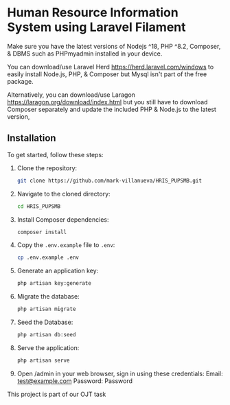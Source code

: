 
# Human Resource Information System using Laravel Filament

Make sure you have the latest versions of Nodejs ^18, PHP ^8.2, Composer, & DBMS such as PHPmyadmin installed in your device.

You can download/use Laravel Herd https://herd.laravel.com/windows to easily install Node.js, PHP, & Composer but Mysql isn't part of the free package.

Alternatively, you can download/use Laragon https://laragon.org/download/index.html but you still have to download Composer separately and update the included PHP & Node.js to the latest version, 

## Installation

To get started, follow these steps:

1. Clone the repository:
   ```bash
   git clone https://github.com/mark-villanueva/HRIS_PUPSMB.git
   ```

2. Navigate to the cloned directory:
   ```bash
   cd HRIS_PUPSMB
   ```

3. Install Composer dependencies:
   ```bash
   composer install
   ```

4. Copy the `.env.example` file to `.env`:
   ```bash
   cp .env.example .env
   ```

5. Generate an application key:
   ```bash
   php artisan key:generate
   ```

6. Migrate the database:
   ```bash
   php artisan migrate
   ```

7. Seed the Database:
   ```bash
   php artisan db:seed
   ```

8. Serve the application:
   ```bash
   php artisan serve
    ```
   
9. Open /admin in your web browser, sign in using these credentials:
    Email: test@example.com
    Password: Password


This project is part of our OJT task 


